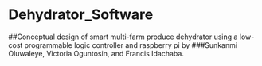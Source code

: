 # Dehydrator_Software
##Conceptual design of smart multi-farm produce dehydrator using a low-cost programmable logic controller and raspberry pi
by
###Sunkanmi Oluwaleye, Victoria Oguntosin, and Francis Idachaba.
